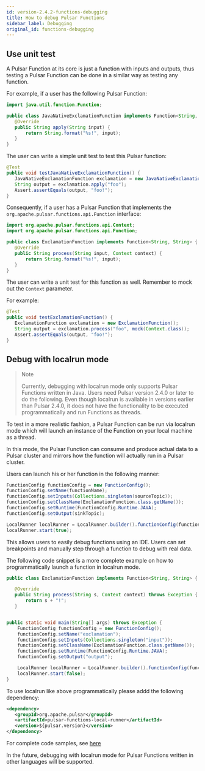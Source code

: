 ```yaml
---
id: version-2.4.2-functions-debugging
title: How to debug Pulsar Functions
sidebar_label: Debugging
original_id: functions-debugging
---
```



## Use unit test

A Pulsar Function at its core is just a function with inputs and outputs, thus testing a Pulsar Function can be done in a similar way as testing any function.

For example, if a user has the following Pulsar Function:

```java
import java.util.function.Function;

public class JavaNativeExclamationFunction implements Function<String, String> {
   @Override
   public String apply(String input) {
       return String.format("%s!", input);
   }
}
```

The user can write a simple unit test to test this Pulsar function:

```java
@Test
public void testJavaNativeExclamationFunction() {
   JavaNativeExclamationFunction exclamation = new JavaNativeExclamationFunction();
   String output = exclamation.apply("foo");
   Assert.assertEquals(output, "foo!");
}
```

Consequently, if a user has a Pulsar Function that implements the ```org.apache.pulsar.functions.api.Function``` interface:

```java
import org.apache.pulsar.functions.api.Context;
import org.apache.pulsar.functions.api.Function;

public class ExclamationFunction implements Function<String, String> {
   @Override
   public String process(String input, Context context) {
       return String.format("%s!", input);
   }
}
```

The user can write a unit test for this function as well. Remember to mock out the ```Context``` parameter.

For example:

```java
@Test
public void testExclamationFunction() {
   ExclamationFunction exclamation = new ExclamationFunction();
   String output = exclamation.process("foo", mock(Context.class));
   Assert.assertEquals(output, "foo!");
}
```

## Debug with localrun mode

> Note
>
> Currently, debugging with localrun mode only supports Pulsar Functions written in Java. Users need Pulsar version 2.4.0 or later to do the following. Even though localrun is available in versions earlier than Pulsar 2.4.0, it does not have the functionality to be executed programmatically and run Functions as threads.

To test in a more realistic fashion, a Pulsar Function can be run via localrun mode which will launch an instance of the Function on your local machine as a thread.

In this mode, the Pulsar Function can consume and produce actual data to a Pulsar cluster and mirrors how the function will actually run in a Pulsar cluster.

Users can launch his or her function in the following manner:

```java
FunctionConfig functionConfig = new FunctionConfig();
functionConfig.setName(functionName);
functionConfig.setInputs(Collections.singleton(sourceTopic));
functionConfig.setClassName(ExclamationFunction.class.getName());
functionConfig.setRuntime(FunctionConfig.Runtime.JAVA);
functionConfig.setOutput(sinkTopic);

LocalRunner localRunner = LocalRunner.builder().functionConfig(functionConfig).build();
localRunner.start(true);
```

This allows users to easily debug functions using an IDE. Users can set breakpoints and manually step through a function to debug with real data.

The following code snippet is a more complete example on how to programmatically launch a function in localrun mode.

```java
public class ExclamationFunction implements Function<String, String> {

   @Override
   public String process(String s, Context context) throws Exception {
       return s + "!";
   }


public static void main(String[] args) throws Exception {
    FunctionConfig functionConfig = new FunctionConfig();
    functionConfig.setName("exclamation");
    functionConfig.setInputs(Collections.singleton("input"));
    functionConfig.setClassName(ExclamationFunction.class.getName());
    functionConfig.setRuntime(FunctionConfig.Runtime.JAVA);
    functionConfig.setOutput("output");

    LocalRunner localRunner = LocalRunner.builder().functionConfig(functionConfig).build();
    localRunner.start(false);
}
```

To use localrun like above programmatically please addd the following dependency:

```xml
<dependency>
   <groupId>org.apache.pulsar</groupId>
   <artifactId>pulsar-functions-local-runner</artifactId>
   <version>${pulsar.version}</version>
</dependency>

```

For complete code samples, see [here](https://github.com/jerrypeng/pulsar-functions-demos/tree/master/debugging)

In the future, debugging with localrun mode for Pulsar Functions written in other languages will be supported.
